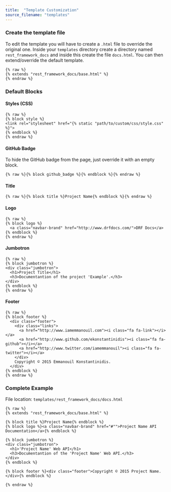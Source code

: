 ```yaml
---
title:  "Template Customization"
source_filename: "templates"
---
```


### Create the template file
To edit the template you will have to create a `.html` file to override the original one. Inside your `templates` directory create a directory named `rest_framework_docs` and inside this create the file `docs.html`. You can then extend/override the default template.

    {% raw %}
    {% extends "rest_framework_docs/base.html" %}
    {% endraw %}


### Default Blocks


#### Styles (CSS)

    {% raw %}
    {% block style %}
    <link rel="stylesheet" href="{% static "path/to/custom/css/style.css" %}">
    {% endblock %}
    {% endraw %}

#### GitHub Badge
To hide the GitHub badge from the page, just override it with an empty block.

    {% raw %}{% block github_badge %}{% endblock %}{% endraw %}

#### Title

    {% raw %}{% block title %}Project Name{% endblock %}{% endraw %}

#### Logo

    {% raw %}
    {% block logo %}
      <a class="navbar-brand" href="http://www.drfdocs.com/">DRF Docs</a>
    {% endblock %}
    {% endraw %}

#### Jumbotron

    {% raw %}
    {% block jumbotron %}
    <div class="jumbotron">
      <h1>Project Title</h1>
      <h3>Documentantion of the project 'Example'.</h3>
    </div>
    {% endblock %}
    {% endraw %}

#### Footer

    {% raw %}
    {% block footer %}
      <div class="footer">
        <div class="links">
          <a href="http://www.iamemmanouil.com"><i class="fa fa-link"></i></a>
          <a href="http://www.github.com/ekonstantinidis"><i class="fa fa-github"></i></a>
          <a href="http://www.twitter.com/iamemmanouil"><i class="fa fa-twitter"></i></a>
        </div>
        Copyright © 2015 Emmanouil Konstantinidis.
      </div>
    {% endblock %}
    {% endraw %}


### Complete Example
File location: `templates/rest_framework_docs/docs.html`

    {% raw %}
    {% extends "rest_framework_docs/base.html" %}

    {% block title %}Project Name{% endblock %}
    {% block logo %}<a class="navbar-brand" href="#"">Project Name API Documentation</a>{% endblock %}

    {% block jumbotron %}
    <div class="jumbotron">
      <h1>'Project Name' Web API</h1>
      <h3>Documentantion of the 'Project Name' Web API.</h3>
    </div>
    {% endblock %}

    {% block footer %}<div class="footer">Copyright © 2015 Project Name.</div>{% endblock %}

    {% endraw %}
